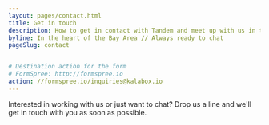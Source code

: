 ```yaml
---
layout: pages/contact.html
title: Get in touch
description: How to get in contact with Tandem and meet up with us in the San Francisco Bay Area.
byline: In the heart of the Bay Area // Always ready to chat
pageSlug: contact


# Destination action for the form
# FormSpree: http://formspree.io
action: //formspree.io/inquiries@kalabox.io
---
```

Interested in working with us or just want to chat? Drop us a line and we'll get in touch with you as soon as possible.
